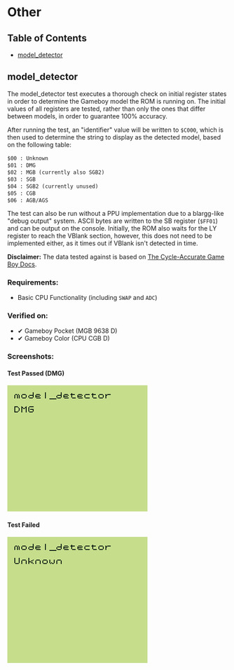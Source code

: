 # Other

## Table of Contents

- [model_detector](#model_detector)

## model_detector

The model_detector test executes a thorough check on initial register states in order to determine the Gameboy model the ROM is running on. The initial values of all registers are tested, rather than only the ones that differ between models, in order to guarantee 100% accuracy.

After running the test, an "identifier" value will be written to `$C000`, which is then used to determine the string to display as the detected model, based on the following table:

```
$00 : Unknown
$01 : DMG
$02 : MGB (currently also SGB2)
$03 : SGB
$04 : SGB2 (currently unused)
$05 : CGB
$06 : AGB/AGS
```

The test can also be run without a PPU implementation due to a blargg-like "debug output" system. ASCII bytes are written to the SB register (`$FF01`) and can be output on the console. Initially, the ROM also waits for the LY register to reach the VBlank section, however, this does not need to be implemented either, as it times out if VBlank isn't detected in time.

**Disclaimer:** The data tested against is based on [The Cycle-Accurate Game Boy Docs](https://github.com/AntonioND/giibiiadvance/blob/master/docs/TCAGBD.pdf).

### Requirements:

- Basic CPU Functionality (including `SWAP` and `ADC`)

### Verified on:

- ✔ Gameboy Pocket (MGB 9638 D)
- ✔ Gameboy Color (CPU CGB D)

### Screenshots:

#### Test Passed (DMG)

![model_detector_pass](./screenshots/model_detector_pass.png)

#### Test Failed

![model_detector_fail](./screenshots/model_detector_fail.png)

